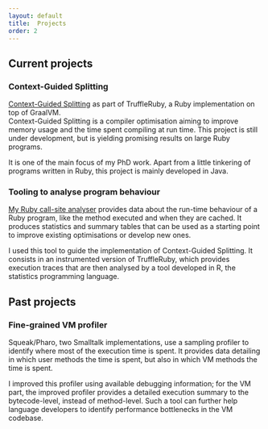 ```yaml
---
layout: default
title:  Projects
order: 2
---
```


## Current projects

### Context-Guided Splitting
[Context-Guided Splitting](https://github.com/sophie-kaleba/truffleruby) as part of TruffleRuby, a Ruby implementation on top of GraalVM.  
Context-Guided Splitting is a compiler optimisation aiming to improve memory usage and the time spent compiling at run time. This project is still under development, but is yielding
promising results on large Ruby programs.  

It is one of the main focus of my PhD work.
Apart from a little tinkering of programs written in Ruby, this project is mainly developed in Java.

### Tooling to analyse program behaviour
[My Ruby call-site analyser](https://github.com/sophie-kaleba/ruby-cs-analyser) provides data about the run-time behaviour of a Ruby program, like the method executed and when they are cached.
It produces statistics and summary tables that can be used as a starting point to improve existing optimisations or develop new ones.  

I used this tool to guide the implementation of Context-Guided Splitting. It consists in an instrumented version of TruffleRuby, which provides execution traces that are then analysed by a tool developed in R, the statistics programming language.

## Past projects

### Fine-grained VM profiler
Squeak/Pharo, two Smalltalk implementations, use a sampling profiler to identify where most of the execution time is spent. It provides data detailing in which user methods the time is spent, but also in which VM methods the time is spent.  

I improved this profiler using available debugging information; for the VM part, the improved profiler provides a detailed execution summary to the bytecode-level, instead of method-level. Such a tool
can further help language developers to identify performance bottlenecks in the VM codebase.
